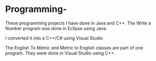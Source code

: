 # Programming-
These programming projects I have done in Java and C++. 
The Write a Number program was done in Eclipse using Java. 

I converted it into a C++/C# using Visual Studio


The English To Metric and Metric to English classes are part of one program.
They were done in Visual Studio using C++.
